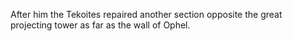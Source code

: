 After him the Tekoites repaired another section opposite the great projecting tower as far as the wall of Ophel.
